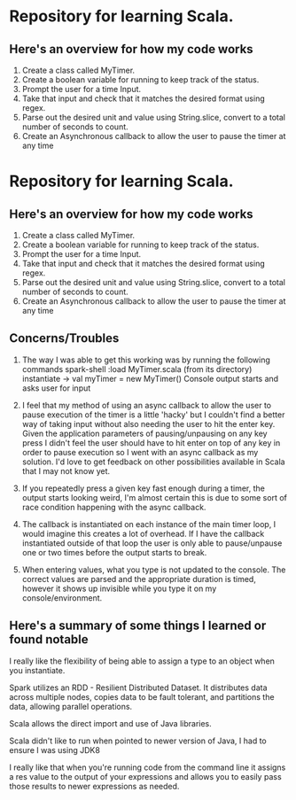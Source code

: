 # Repository for learning Scala.


## Here's an overview for how my code works
  1. Create a class called MyTimer.
  2. Create a boolean variable for running to keep track of the status.
  3. Prompt the user for a time Input.
  4. Take that input and check that it matches the desired format using regex.
  5. Parse out the desired unit and value using String.slice, convert to a total number of seconds to count.
  6. Create an Asynchronous callback to allow the user to pause the timer at any time
# Repository for learning Scala.


## Here's an overview for how my code works
  1. Create a class called MyTimer.
  2. Create a boolean variable for running to keep track of the status.
  3. Prompt the user for a time Input.
  4. Take that input and check that it matches the desired format using regex.
  5. Parse out the desired unit and value using String.slice, convert to a total number of seconds to count.
  6. Create an Asynchronous callback to allow the user to pause the timer at any time

## Concerns/Troubles
  1. The way I was able to get this working was by running the following commands
  spark-shell
  :load MyTimer.scala (from its directory)
  instantiate -> val myTimer = new MyTimer()
  Console output starts and asks user for input
  2. I feel that my method of using an async callback to allow the user to pause execution of the timer is a little 'hacky' but I couldn't find a better way of taking input without also needing the user to hit the enter key. Given the application parameters of pausing/unpausing on any key press I didn't feel the user should have to hit enter on top of any key in order to pause execution so I went with an async callback as my solution. I'd love to get feedback on other possibilities available in Scala that I may not know yet.

  3. If you repeatedly press a given key fast enough during a timer, the output starts looking weird, I'm almost certain this is due to some sort of race condition happening with the async callback.

  4. The callback is instantiated on each instance of the main timer loop, I would imagine this creates a lot of overhead. If I have the callback instantiated outside of that loop the user is only able to pause/unpause one or two times before the output starts to break.

  5. When entering values, what you type is not updated to the console. The correct values are parsed and the appropriate duration is timed, however it shows up invisible while you type it on my console/environment.


## Here's a summary of some things I learned or found notable
  I really like the flexibility of being able to assign a type to an object when you instantiate.

  Spark utilizes an RDD - Resilient  Distributed Dataset. It distributes data across multiple nodes, copies data to be fault tolerant, and partitions the data, allowing parallel operations.

  Scala allows the direct import and use of Java libraries.

  Scala didn't like to run when pointed to newer version of Java, I had to ensure I was using JDK8

  I really like that when you're running code from the command line it assigns a res value to the output of your expressions and allows you to easily pass those results to newer expressions as needed.
